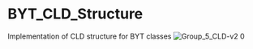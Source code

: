 # BYT_CLD_Structure
Implementation of CLD structure for BYT classes 
![Group_5_CLD-v2 0](https://user-images.githubusercontent.com/101246547/205025385-8f476a16-60cb-4657-af52-87116f2bdc7b.svg)
